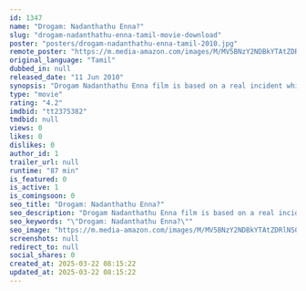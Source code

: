 ```yaml
---
id: 1347
name: "Drogam: Nadanthathu Enna?"
slug: "drogam-nadanthathu-enna-tamil-movie-download"
poster: "posters/drogam-nadanthathu-enna-tamil-2010.jpg"
remote_poster: "https://m.media-amazon.com/images/M/MV5BNzY2NDBkYTAtZDRlNS00MjY0LWE3Y2ItNjIxZGVkNzk4OTg2XkEyXkFqcGdeQXVyMjYwMDk5NjE@._V1_SX300.jpg"
original_language: "Tamil"
dubbed_in: null
released_date: "11 Jun 2010"
synopsis: "Drogam Nadanthathu Enna film is based on a real incident which happened in Mumbai. The electric power goes at the time when a young police officer makes love to his wife. So the inspector goes to light a candle. At that time a str..."
type: "movie"
rating: "4.2"
imdbid: "tt2375382"
tmdbid: null
views: 0
likes: 0
dislikes: 0
author_id: 1
trailer_url: null
runtime: "87 min"
is_featured: 0
is_active: 1
is_comingsoon: 0
seo_title: "Drogam: Nadanthathu Enna?"
seo_description: "Drogam Nadanthathu Enna film is based on a real incident which happened in Mumbai. The electric power goes at the time when a young police officer makes love to his wife. So the inspector goes to light a candle. At that time a str..."
seo_keywords: "\"Drogam: Nadanthathu Enna?\""
seo_image: "https://m.media-amazon.com/images/M/MV5BNzY2NDBkYTAtZDRlNS00MjY0LWE3Y2ItNjIxZGVkNzk4OTg2XkEyXkFqcGdeQXVyMjYwMDk5NjE@._V1_SX300.jpg"
screenshots: null
redirect_to: null
social_shares: 0
created_at: 2025-03-22 08:15:22
updated_at: 2025-03-22 08:15:22
---
```


